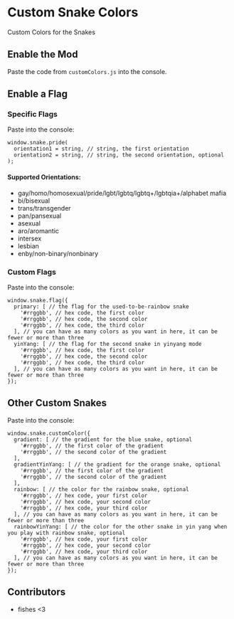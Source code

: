 # Custom Snake Colors
Custom Colors for the Snakes 

## Enable the Mod
Paste the code from `customColors.js` into the console.

## Enable a Flag
### Specific Flags
Paste into the console:
```
window.snake.pride(
  orientation1 = string, // string, the first orientation
  orientation2 = string, // string, the second orientation, optional
);
```
#### Supported Orientations:
- gay/homo/homosexual/pride/lgbt/lgbtq/lgbtq+/lgbtqia+/alphabet mafia
- bi/bisexual
- trans/transgender
- pan/pansexual
- asexual
- aro/aromantic
- intersex
- lesbian
- enby/non-binary/nonbinary

### Custom Flags
Paste into the console:
```
window.snake.flag({
  primary: [ // the flag for the used-to-be-rainbow snake
    '#rrggbb', // hex code, the first color
    '#rrggbb', // hex code, the second color
    '#rrggbb', // hex code, the third color
  ], // you can have as many colors as you want in here, it can be fewer or more than three
  yinYang: [ // the flag for the second snake in yinyang mode
    '#rrggbb', // hex code, the first color
    '#rrggbb', // hex code, the second color
    '#rrggbb', // hex code, the third color
  ], // you can have as many colors as you want in here, it can be fewer or more than three
}); 
```

## Other Custom Snakes
Paste into the console:
```
window.snake.customColor({
  gradient: [ // the gradient for the blue snake, optional
    '#rrggbb', // the first color of the gradient
    '#rrggbb', // the second color of the gradient
  ],
  gradientYinYang: [ // the gradient for the orange snake, optional
    '#rrggbb', // the first color of the gradient
    '#rrggbb', // the second color of the gradient
  ],
  rainbow: [ // the color for the rainbow snake, optional
    '#rrggbb', // hex code, your first color
    '#rrggbb', // hex code, your second color
    '#rrggbb', // hex code, your third color
  ], // you can have as many colors as you want in here, it can be fewer or more than three
  rainbowYinYang: [ // the color for the other snake in yin yang when you play with rainbow snake, optional
    '#rrggbb', // hex code, your first color
    '#rrggbb', // hex code, your second color
    '#rrggbb', // hex code, your third color
  ], // you can have as many colors as you want in here, it can be fewer or more than three
});
```

## Contributors
* fishes <3
